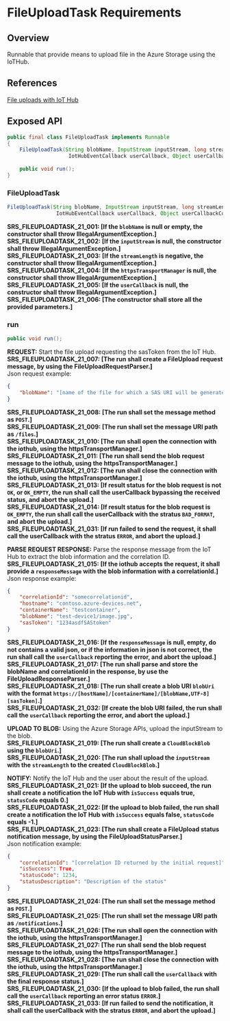 # FileUploadTask Requirements

## Overview

Runnable that provide means to upload file in the Azure Storage using the IoTHub.

## References

[File uploads with IoT Hub](https://docs.microsoft.com/en-us/azure/iot-hub/iot-hub-devguide-file-upload)  

## Exposed API

```java
public final class FileUploadTask implements Runnable
{
    FileUploadTask(String blobName, InputStream inputStream, long streamLength, HttpsTransportManager httpsTransportManager,
                    IotHubEventCallback userCallback, Object userCallbackContext);
    
    public void run();    
}
```


### FileUploadTask
```java
FileUploadTask(String blobName, InputStream inputStream, long streamLength, HttpsTransportManager httpsTransportManager,
                IotHubEventCallback userCallback, Object userCallbackContext);
```
**SRS_FILEUPLOADTASK_21_001: [**If the `blobName` is null or empty, the constructor shall throw IllegalArgumentException.**]**  
**SRS_FILEUPLOADTASK_21_002: [**If the `inputStream` is null, the constructor shall throw IllegalArgumentException.**]**  
**SRS_FILEUPLOADTASK_21_003: [**If the `streamLength` is negative, the constructor shall throw IllegalArgumentException.**]**  
**SRS_FILEUPLOADTASK_21_004: [**If the `httpsTransportManager` is null, the constructor shall throw IllegalArgumentException.**]**  
**SRS_FILEUPLOADTASK_21_005: [**If the `userCallback` is null, the constructor shall throw IllegalArgumentException.**]**  
**SRS_FILEUPLOADTASK_21_006: [**The constructor shall store all the provided parameters.**]**  
 
 
### run
```java
public void run();
```
**REQUEST:** Start the file upload requesting the sasToken from the IoT Hub.  
**SRS_FILEUPLOADTASK_21_007: [**The run shall create a FileUpload request message, by using the FileUploadRequestParser.**]**  
Json request example:
```json
{ 
    "blobName": "[name of the file for which a SAS URI will be generated]" 
} 
```
**SRS_FILEUPLOADTASK_21_008: [**The run shall set the message method as `POST`.**]**  
**SRS_FILEUPLOADTASK_21_009: [**The run shall set the message URI path as `/files`.**]**  
**SRS_FILEUPLOADTASK_21_010: [**The run shall open the connection with the iothub, using the httpsTransportManager.**]**  
**SRS_FILEUPLOADTASK_21_011: [**The run shall send the blob request message to the iothub, using the httpsTransportManager.**]**  
**SRS_FILEUPLOADTASK_21_012: [**The run shall close the connection with the iothub, using the httpsTransportManager.**]**  
**SRS_FILEUPLOADTASK_21_013: [**If result status for the blob request is not `OK`, or `OK_EMPTY`, the run shall call the userCallback bypassing the received status, and abort the upload.**]**  
**SRS_FILEUPLOADTASK_21_014: [**If result status for the blob request is `OK_EMPTY`, the run shall call the userCallback with the stratus `BAD_FORMAT`, and abort the upload.**]**  
**SRS_FILEUPLOADTASK_21_031: [**If run failed to send the request, it shall call the userCallback with the stratus `ERROR`, and abort the upload.**]**  

**PARSE REQUEST RESPONSE:** Parse the response message from the IoT Hub to extract the blob information and the correlation ID.  
**SRS_FILEUPLOADTASK_21_015: [**If the iothub accepts the request, it shall provide a `responseMessage` with the blob information with a correlationId.**]**  
Json response example:
```json
{ 
    "correlationId": "somecorrelationid", 
    "hostname": "contoso.azure-devices.net", 
    "containerName": "testcontainer", 
    "blobName": "test-device1/image.jpg", 
    "sasToken": "1234asdfSAStoken" 
} 
```
**SRS_FILEUPLOADTASK_21_016: [**If the `responseMessage` is null, empty, do not contains a valid json, or if the information in json is not correct, the run shall call the `userCallback` reporting the error, and abort the upload.**]**  
**SRS_FILEUPLOADTASK_21_017: [**The run shall parse and store the blobName and correlationId in the response, by use the FileUploadResponseParser.**]**  
**SRS_FILEUPLOADTASK_21_018: [**The run shall create a blob URI `blobUri` with the format `https://[hostName]/[containerName]/[blobName,UTF-8][sasToken]`.**]**  
**SRS_FILEUPLOADTASK_21_032: [**If create the blob URI failed, the run shall call the `userCallback` reporting the error, and abort the upload.**]**  

**UPLOAD TO BLOB:** Using the Azure Storage APIs, upload the inputStream to the blob.  
**SRS_FILEUPLOADTASK_21_019: [**The run shall create a `CloudBlockBlob` using the `blobUri`.**]**  
**SRS_FILEUPLOADTASK_21_020: [**The run shall upload the `inputStream` with the `streamLength` to the created `CloudBlockBlob`.**]**  

**NOTIFY:** Notify the IoT Hub and the user about the result of the upload.
**SRS_FILEUPLOADTASK_21_021: [**If the upload to blob succeed, the run shall create a notification the IoT Hub with `isSuccess` equals true, `statusCode` equals 0.**]**  
**SRS_FILEUPLOADTASK_21_022: [**If the upload to blob failed, the run shall create a notification the IoT Hub with `isSuccess` equals false, `statusCode` equals -1.**]**  
**SRS_FILEUPLOADTASK_21_023: [**The run shall create a FileUpload status notification message, by using the FileUploadStatusParser.**]**  
Json notification example:
```json
{ 
    "correlationId": "[correlation ID returned by the initial request]", 
    "isSuccess": True, 
    "statusCode": 1234, 
    "statusDescription": "Description of the status" 
} 
```
**SRS_FILEUPLOADTASK_21_024: [**The run shall set the message method as `POST`.**]**  
**SRS_FILEUPLOADTASK_21_025: [**The run shall set the message URI path as `/notifications`.**]**  
**SRS_FILEUPLOADTASK_21_026: [**The run shall open the connection with the iothub, using the httpsTransportManager.**]**  
**SRS_FILEUPLOADTASK_21_027: [**The run shall send the blob request message to the iothub, using the httpsTransportManager.**]**  
**SRS_FILEUPLOADTASK_21_028: [**The run shall close the connection with the iothub, using the httpsTransportManager.**]**  
**SRS_FILEUPLOADTASK_21_029: [**The run shall call the `userCallback` with the final response status.**]**  
**SRS_FILEUPLOADTASK_21_030: [**If the upload to blob failed, the run shall call the `userCallback` reporting an error status `ERROR`.**]**  
**SRS_FILEUPLOADTASK_21_033: [**If run failed to send the notification, it shall call the userCallback with the stratus `ERROR`, and abort the upload.**]**  

